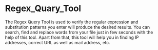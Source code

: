 # Regex_Quary_Tool
The Regex Query Tool is used to verify the regular expression and substitution patterns you enter will produce the desired results. You can search, find and replace words from your file just in few seconds with the help of this tool. Apart from that, this tool will help you in finding IP addresses, correct URL as well as mail address, etc.
